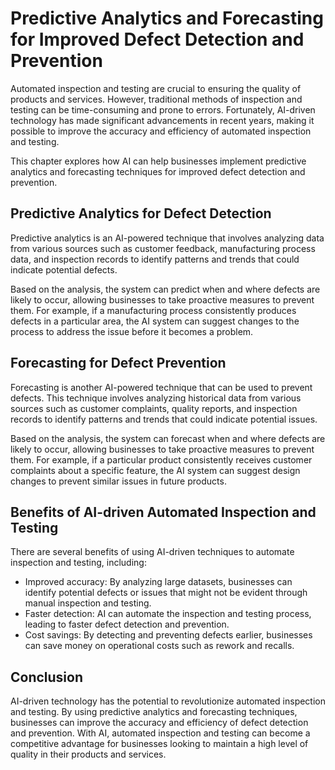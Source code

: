 Predictive Analytics and Forecasting for Improved Defect Detection and Prevention
=================================================================================================================================================

Automated inspection and testing are crucial to ensuring the quality of products and services. However, traditional methods of inspection and testing can be time-consuming and prone to errors. Fortunately, AI-driven technology has made significant advancements in recent years, making it possible to improve the accuracy and efficiency of automated inspection and testing.

This chapter explores how AI can help businesses implement predictive analytics and forecasting techniques for improved defect detection and prevention.

Predictive Analytics for Defect Detection
-----------------------------------------

Predictive analytics is an AI-powered technique that involves analyzing data from various sources such as customer feedback, manufacturing process data, and inspection records to identify patterns and trends that could indicate potential defects.

Based on the analysis, the system can predict when and where defects are likely to occur, allowing businesses to take proactive measures to prevent them. For example, if a manufacturing process consistently produces defects in a particular area, the AI system can suggest changes to the process to address the issue before it becomes a problem.

Forecasting for Defect Prevention
---------------------------------

Forecasting is another AI-powered technique that can be used to prevent defects. This technique involves analyzing historical data from various sources such as customer complaints, quality reports, and inspection records to identify patterns and trends that could indicate potential issues.

Based on the analysis, the system can forecast when and where defects are likely to occur, allowing businesses to take proactive measures to prevent them. For example, if a particular product consistently receives customer complaints about a specific feature, the AI system can suggest design changes to prevent similar issues in future products.

Benefits of AI-driven Automated Inspection and Testing
------------------------------------------------------

There are several benefits of using AI-driven techniques to automate inspection and testing, including:

* Improved accuracy: By analyzing large datasets, businesses can identify potential defects or issues that might not be evident through manual inspection and testing.
* Faster detection: AI can automate the inspection and testing process, leading to faster defect detection and prevention.
* Cost savings: By detecting and preventing defects earlier, businesses can save money on operational costs such as rework and recalls.

Conclusion
----------

AI-driven technology has the potential to revolutionize automated inspection and testing. By using predictive analytics and forecasting techniques, businesses can improve the accuracy and efficiency of defect detection and prevention. With AI, automated inspection and testing can become a competitive advantage for businesses looking to maintain a high level of quality in their products and services.

